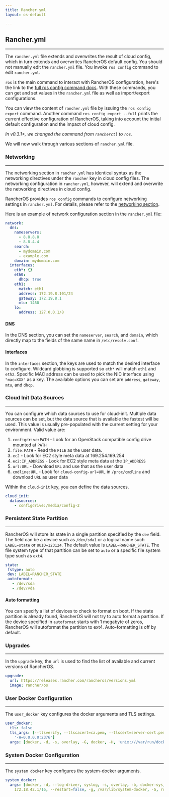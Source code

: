 ```yaml
---
title: Rancher.yml
layout: os-default

---
```


## Rancher.yml
---

The `rancher.yml` file extends and overwrites the result of cloud config, which in turn extends and overwrites RancherOS default config. You should not manually edit the `rancher.yml` file. You invoke `ros config` command to edit `rancher.yml`.

`ros` is the main command to interact with RancherOS configuration, here's the link to the [full ros config command docs]({{site.baseurl}}/os/rancheros-tools/ros/config/). With these commands, you can get and set values in the `rancher.yml` file as well as import/export configurations.

You can view the content of `rancher.yml` file by issuing the `ros config export` command. Another command `ros config export --full` prints the current effective configuration of RancherOS, taking into account the initial default configuration and the impact of cloud config.

_In v0.3.1+, we changed the command from `rancherctl` to `ros`._

We will now walk through various sections of `rancher.yml` file.

### Networking
---
The networking section in `rancher.yml` has identical syntax as the networking directives under the `rancher` key in cloud config files. The networking configuration in `rancher.yml`, however, will extend and overwrite the networking directives in cloud config.

RancherOS provides `ros config` commands to configure networking settings in `rancher.yml`. For details, please refer to the [networking section]({{site.baseurl}}/os/configuration/networking).

Here is an example of network configuration section in the `rancher.yml` file:

```yaml
network:
  dns:
    nameservers: 
      - 8.8.8.8
      - 8.8.4.4
    search:
      - mydomain.com
      - example.com
    domain: mydomain.com    
  interfaces:
    eth*: {}
    eth0:
      dhcp: true
    eth1:
      match: eth1
      address: 172.19.8.101/24
      gateway: 172.19.8.1
      mtu: 1460
    lo:
      address: 127.0.0.1/8
```

#### DNS

In the DNS section, you can set the `nameserver`, `search`, and `domain`, which directly map to the fields of the same name in `/etc/resolv.conf`.

#### Interfaces

In the `interfaces` section, the keys are used to match the desired interface to configure.  Wildcard globbing is supported so `eth*` will match `eth1` and `eth2`.  Specific MAC address can be used to pick the NIC interface using `"mac=XXX"` as a key. The available options you can set are `address`, `gateway`, `mtu`, and `dhcp`.

### Cloud Init Data Sources
---

You can configure which data sources to use for cloud-init.  Multiple data sources can be set, but the data source that is available the fastest will be used.  This value is usually pre-populated with the current setting for your environment.  Valid value are:

1. `configdrive:PATH` - Look for an OpenStack compatible config drive mounted at `PATH`
1. `file:PATH` - Read the `FILE` as the user data.
1. `ec2` - Look for EC2 style meta data at 169.254.169.254
1. `ec2:IP_ADDRESS` - Look for EC2 style meta data at the `IP_ADDRESS`
1. `url:URL` - Download `URL` and use that as the user data
1. `cmdline:URL` - Look for `cloud-config-url=URL` in `/proc/cmdline` and download `URL` as user data

Within the `cloud-init` key, you can define the data sources.

```yaml
cloud_init:
  datasources:
    - configdrive:/media/config-2
```

### Persistent State Partition
---

RancherOS will store its state in a single partition specified by the `dev` field.  The field can be a device such as `/dev/sda1` or a logical name such `LABEL=state` or `UUID=123124`.  The default value is `LABEL=RANCHER_STATE`.  The file system type of that partition can be set to `auto` or a specific file system type such as `ext4`.

```yaml
state:
 fstype: auto
 dev: LABEL=RANCHER_STATE
 autoformat:
   - /dev/sda
   - /dev/vda
```

#### Auto formatting

You can specify a list of devices to check to format on boot.  If the state partition is already found, RancherOS will not try to auto format a partition.  If the device specified in `autoformat` starts with 1 megabyte of zeros, RancherOS will autoformat the partition to ext4.  Auto-formatting is off by default.

### Upgrades
---

In the `upgrade` key, the `url` is used to find the list of available and current versions of RancherOS.

```yaml
upgrade:
  url: https://releases.rancher.com/rancheros/versions.yml
  image: rancher/os
```


### User Docker Configuration
---

The `user_docker` key configures the docker arguments and TLS settings.

```yaml
user_docker:
  tls: false
  tls_args: [--tlsverify, --tlscacert=ca.pem, --tlscert=server-cert.pem, --tlskey=server-key.pem,
    '-H=0.0.0.0:2376']
  args: [docker, -d, -s, overlay, -G, docker, -H, 'unix:///var/run/docker.sock']

```


### System Docker Configuration
---

The `system docker` key configures the system-docker arguments.

```yaml
system_docker:
  args: [docker, -d, --log-driver, syslog, -s, overlay, -b, docker-sys, --fixed-cidr,
    172.18.42.1/16, --restart=false, -g, /var/lib/system-docker, -G, root, -H, 'unix:///var/run/system-docker.sock']
```
